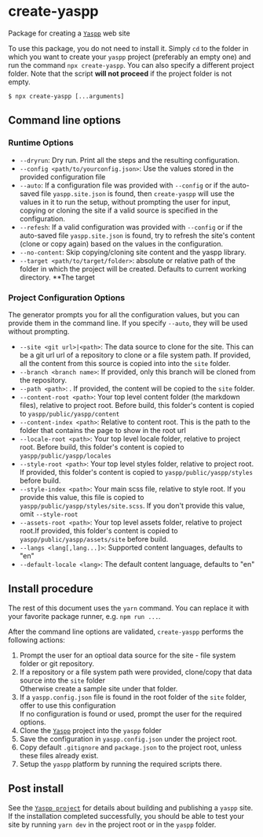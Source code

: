 # create-yaspp
Package for creating a [`Yaspp`](https://github.com/imdfl/yaspp) web site

To use this package, you do not need to install it. Simply `cd` to the folder in which you want to create your `yaspp` project
(preferably an empty one) and run the command `npx create-yaspp`. You can also specify a different project folder. Note that the script **will not proceed** if the project folder is not empty.

    $ npx create-yaspp [...arguments]

## Command line options

### Runtime Options
- `--dryrun`: Dry run. Print all the steps and the resulting configuration.
- `--config <path/to/yourconfig.json>`: Use the values stored in the provided configuration file
- `--auto`: If a configuration file was provided with `--config` or if the auto-saved file `yaspp.site.json` is found, then `create-yaspp` will use the values in it to run the setup, without prompting the user for input, copying or cloning the site if a valid source is specified in the configuration.
- `--refesh`: If a valid configuration was provided with `--config` or if the auto-saved file `yaspp.site.json` is found, try
to refresh the site's content (clone or copy again) based on the values in the configuration.
- `--no-content`: Skip copying/cloning site content and the yaspp library.
- `--target <path/to/target/folder>`: absolute or relative path of the folder in which the project will be created. Defaults to current working directory. **The target 

### Project Configuration Options
The generator prompts you for all the configuration values, but you can provide them in the command line. If you specify `--auto`, they will be used without prompting.

- `--site <git url>|<path>`: The data source to clone for the site. This can be a git url url of a repository to clone or a file system path. If provided, all the content from this source is copied into into the `site` folder.
- `--branch <branch name>`: If provided, only this branch will be cloned from the repository.
- `--path <path>`: . If provided, the content
will be copied to the `site` folder.
- `--content-root <path>`: Your top level content folder (the markdown files), relative to project root. Before build, this folder's content is copied to `yaspp/public/yaspp/content`
- `--content-index <path>`: Relative to content root. This is the path to the folder that contains the page to show in the root url
- `--locale-root <path>`: Your top level locale folder, relative to project root. Before build, this folder's content is copied to `yaspp/public/yaspp/locales`
- `--style-root <path>`: Your top level styles folder, relative to project root. If provided, this folder's content is copied to `yaspp/public/yaspp/styles` before build.
- `--style-index <path>`: Your main scss file, relative to style root. If you provide this value, this file is copied to `yaspp/public/yaspp/styles/site.scss`. If you don't provide this value, omit `--style-root`
- `--assets-root <path>`: Your top level assets folder, relative to project root.If provided, this folder's content is copied to `yaspp/public/yaspp/assets/site` before build.
- `--langs <lang[,lang...]>`: Supported content languages, defaults to "en"
-  `--default-locale <lang>`: The default content language, defaults to "en"


## Install procedure

The rest of this document uses the `yarn` command. You can replace it with your favorite package runner, e.g. `npm run ...`.

After the command line options are validated, `create-yaspp` performs the following actions:
1. Prompt the user for an optioal data source for the site - file system folder or git repository.
1. If a repository or a file system path were provided, clone/copy that data source into the `site` folder  
Otherwise create a sample site under that folder.
2. If a `yaspp.config.json` file is found in the root folder of the `site` folder, offer to use this configuration  
If no configuration is found or used, prompt the user for the required options.
2. Clone the [`Yaspp`](https://github.com/imdfl/yaspp) project into the `yaspp` folder
3. Save the configuration in `yaspp.config.json` under the project root.
4. Copy default `.gitignore` and `package.json` to the project root, unless these files already exist.
5. Setup the `yaspp` platform by running the required scripts there.

## Post install

See the [`Yaspp project`](https://github.com/imdfl/yaspp) for details about building and publishing a `yaspp` site. If the installation completed successfully, you should be able to test your site by running `yarn dev` in the project root or in the `yaspp` folder.